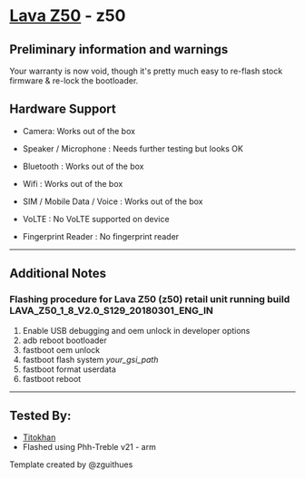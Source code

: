 # [Lava Z50](https://www.gsmarena.com/lava_z50-9137.php) - z50

## Preliminary information and warnings
Your warranty is now void, though it's pretty much easy to re-flash stock firmware & re-lock the bootloader.

## Hardware Support

* Camera: Works out of the box

* Speaker / Microphone : Needs further testing but looks OK

* Bluetooth : Works out of the box

* Wifi : Works out of the box

* SIM / Mobile Data / Voice : Works out of the box

* VoLTE : No VoLTE supported on device

* Fingerprint Reader : No fingerprint reader

***
## Additional Notes
### Flashing procedure for Lava Z50 (z50) retail unit running build LAVA_Z50_1_8_V2.0_S129_20180301_ENG_IN
1. Enable USB debugging and oem unlock in developer options
2. adb reboot bootloader
3. fastboot oem unlock
4. fastboot flash system  _your_gsi_path_
5. fastboot format userdata
6. fastboot reboot


***


## Tested By:
* [Titokhan](https://github.com/Titokhan)
* Flashed using Phh-Treble v21 - arm

Template created by @zguithues